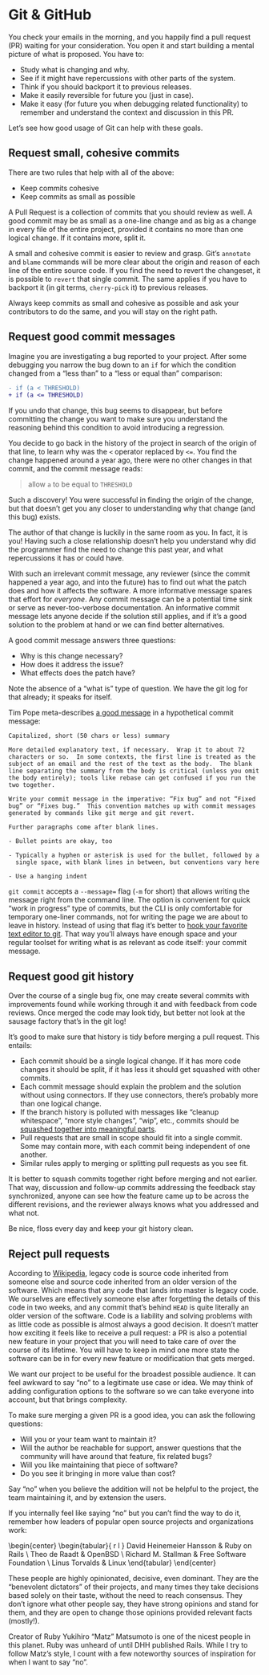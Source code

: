 # Git & GitHub

You check your emails in the morning, and you happily find a pull request (PR) waiting
for your consideration. You open it and start building a mental picture of what
is proposed. You have to:

* Study what is changing and why.
* See if it might have repercussions with other parts of the system.
* Think if you should backport it to previous releases.
* Make it easily reversible for future you (just in case).
* Make it easy (for future you when debugging related functionality) to remember
  and understand the context and discussion in this PR.

Let’s see how good usage of Git can help with these goals.


## Request small, cohesive commits

There are two rules that help with all of the above:

* Keep commits cohesive
* Keep commits as small as possible

A Pull Request is a collection of commits that you should review as well.
A good commit may be as small as a one-line change and as big as a
change in every file of the entire project, provided it contains no more than
one logical change. If it contains more, split it.

A small and cohesive commit is easier to review and grasp. Git’s `annotate` and
`blame` commands will be more clear about the origin and reason of each line of
the entire source code. If you find the need to revert the changeset, it is
possible to `revert` that single commit. The same applies if you have to backport it
(in git terms, `cherry-pick` it) to previous releases.

Always keep commits as small and cohesive as possible and ask your contributors
to do the same, and you will stay on the right path.


## Request good commit messages

Imagine you are investigating a bug reported to your project. After
some debugging you narrow the bug down to an `if` for which the condition
changed from a “less than” to a “less or equal than” comparison:

```diff
- if (a < THRESHOLD)
+ if (a <= THRESHOLD)
```

If you undo that change, this bug seems to disappear, but before committing the
change you want to make sure you understand the reasoning behind this condition
to avoid introducing a regression.

You decide to go back in the history of the project in search of the origin of
that line, to learn why was the `<` operator replaced by `<=`. You find the
change happened around a year ago, there were no other changes in that
commit, and the commit message reads:

> allow `a` to be equal to `THRESHOLD`

Such a discovery! You were successful in finding the origin of the change, but
that doesn’t get you any closer to understanding why that change (and this bug)
exists.

The author of that change is luckily in the same room as you. In fact, it is you!
Having such a close relationship doesn’t help you understand why did the
programmer find the need to change this past year, and what repercussions it
has or could have.

With such an irrelevant commit message, any reviewer (since the commit
happened a year ago, and into the future) has to find out what the patch does
and how it affects the software. A more informative message spares that
effort for *everyone*. Any commit message can be a potential time sink or serve
as never-too-verbose documentation. An informative commit message lets anyone
decide if the solution still applies, and if it’s a good solution to the
problem at hand or we can find better alternatives.

A good commit message answers three questions:

* Why is this change necessary?
* How does it address the issue?
* What effects does the patch have?

Note the absence of a “what is” type of question. We have the git log for that
already; it speaks for itself.

Tim Pope meta-describes [a good
message](http://tbaggery.com/2008/04/19/a-note-about-git-commit-messages.html)
in a hypothetical commit message:

```
Capitalized, short (50 chars or less) summary

More detailed explanatory text, if necessary.  Wrap it to about 72
characters or so.  In some contexts, the first line is treated as the
subject of an email and the rest of the text as the body.  The blank
line separating the summary from the body is critical (unless you omit
the body entirely); tools like rebase can get confused if you run the
two together.

Write your commit message in the imperative: “Fix bug” and not “Fixed
bug” or “Fixes bug.”  This convention matches up with commit messages
generated by commands like git merge and git revert.

Further paragraphs come after blank lines.

- Bullet points are okay, too

- Typically a hyphen or asterisk is used for the bullet, followed by a
  single space, with blank lines in between, but conventions vary here

- Use a hanging indent
```

`git commit` accepts a `--message=` flag (`-m` for short) that allows writing
the message right from the command line. The option is convenient for quick “work in
progress” type of commits, but the CLI is only comfortable for temporary one-liner
commands, not for writing the page we are about to leave in history. Instead of using that flag
it’s better to [hook your favorite text editor to
git](http://stackoverflow.com/a/2596835/356060). That way you’ll always have
enough space and your regular toolset for writing what is as relevant as code
itself: your commit message.


## Request good git history

Over the course of a single bug fix, one may create several commits with
improvements found while working through it and with feedback from code reviews.
Once merged the code may look tidy, but better not look at the sausage factory
that’s in the git log!

It’s good to make sure that history is tidy before merging a pull request. This
entails:

* Each commit should be a single logical change. If it has more code changes it
    should be split, if it has less it should get squashed with other commits.
* Each commit message should explain the problem and the solution without using
    connectors. If they use connectors, there’s probably more than one logical
    change.
* If the branch history is polluted with messages like “cleanup whitespace”, “more style
    changes”, “wip”, etc., commits should be [squashed together into meaningful
    parts](http://robots.thoughtbot.com/git-interactive-rebase-squash-amend-rewriting-history).
* Pull requests that are small in scope should fit into a single commit. Some
    may contain more, with each commit being independent of one another.
* Similar rules apply to merging or splitting pull requests as you see fit.

It is better to squash commits together right before merging and not earlier.
That way, discussion and follow-up commits addressing the feedback stay
synchronized, anyone can see how the feature came up to be across the different
revisions, and the reviewer always knows what you addressed and what
not.

Be nice, floss every day and keep your git history clean.


## Reject pull requests

According to
[Wikipedia](https://en.wikipedia.org/wiki/Legacy_code#Modern_interpretations),
legacy code is source code inherited from someone else and source code inherited
from an older version of the software. Which means that any code that lands into
master is legacy code. We ourselves are effectively someone else after
forgetting the details of this code in two weeks, and any commit that’s behind
`HEAD` is quite literally an older version of the software. Code is a liability
and solving problems with as little code as possible is almost always a good
decision. It doesn’t matter how exciting it feels like to receive a pull request:
a PR is also a potential new feature in your project that you will need to take care
of over the course of its lifetime. You will have to keep in mind one more state
the software can be in for every new feature or modification that gets merged.

We want our project to be useful for the broadest possible audience. It can feel
awkward to say “no” to a legitimate use case or idea. We may think of adding
configuration options to the software so we can take everyone into account, but
that brings complexity.

To make sure merging a given PR is a good idea, you can ask the following
questions:

* Will you or your team want to maintain it?
* Will the author be reachable for support, answer questions that the community
    will have around that feature, fix related bugs?
* Will you like maintaining that piece of software?
* Do you see it bringing in more value than cost?

Say “no” when you believe the addition will not be helpful to the
project, the team maintaining it, and by extension the users.

If you internally feel like saying “no” but you can’t find the way to do it,
remember how leaders of popular open source projects and organizations work:

\begin{center}
  \begin{tabular}{ r l }
    David Heinemeier Hansson & Ruby on Rails \\
    Theo de Raadt       & OpenBSD \\
    Richard M. Stallman & Free Software Foundation \\
    Linus Torvalds      & Linux
  \end{tabular}
\end{center}

These people are highly opinionated, decisive, even dominant. They are the
“benevolent dictators” of their projects, and many times they take decisions
based solely on their taste, without the need to reach consensus.
They don’t ignore what other people say, they have strong opinions and stand for
them, and they are open to change those opinions provided relevant facts
(mostly!).

Creator of Ruby Yukihiro “Matz” Matsumoto is one of the nicest people in this
planet. Ruby was unheard of until DHH published Rails. While I try
to follow Matz’s style, I count with a few noteworthy sources of inspiration for
when I want to say “no”.
